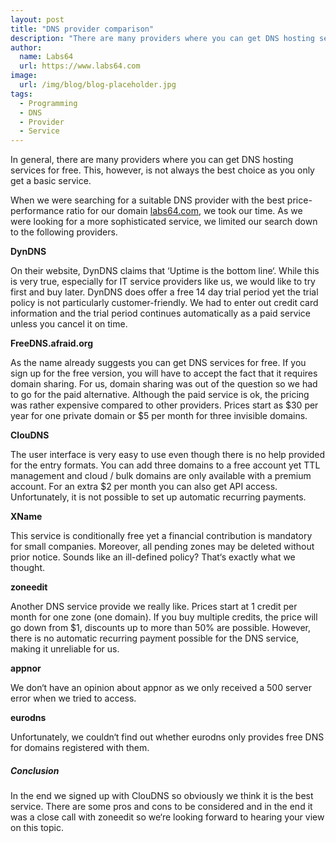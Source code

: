```yaml
---
layout: post
title: "DNS provider comparison"
description: "There are many providers where you can get DNS hosting services for free"
author:
  name: Labs64
  url: https://www.labs64.com
image:
  url: /img/blog/blog-placeholder.jpg
tags:
  - Programming
  - DNS
  - Provider
  - Service
---
```


In general, there are many providers where you can get DNS hosting services for free. This, however, is not always the best choice as you only get a basic service.

When we were searching for a suitable DNS provider with the best price-performance ratio for our domain [labs64.com](https://www.labs64.com "Labs64 - Innovations delivered"), we took our time. As we were looking for a more sophisticated service, we limited our search down to the following providers.

**DynDNS**

On their website, DynDNS claims that ‘Uptime is the bottom line‘. While this is very true, especially for IT service providers like us, we would like to try first and buy later. DynDNS does offer a free 14 day trial period yet the trial policy is not particularly customer-friendly. We had to enter out credit card information and the trial period continues automatically as a paid service unless you cancel it on time.

**FreeDNS.afraid.org**

As the name already suggests you can get DNS services for free. If you sign up for the free version, you will have to accept the fact that it requires domain sharing. For us, domain sharing was out of the question so we had to go for the paid alternative. Although the paid service is ok, the pricing was rather expensive compared to other providers. Prices start as $30 per year for one private domain or $5 per month for three invisible domains.

**ClouDNS**

The user interface is very easy to use even though there is no help provided for the entry formats. You can add three domains to a free account yet TTL management and cloud / bulk domains are only available with a premium account. For an extra $2 per month you can also get API access. Unfortunately, it is not possible to set up automatic recurring payments.

**XName**

This service is conditionally free yet a financial contribution is mandatory for small companies. Moreover, all pending zones may be deleted without prior notice. Sounds like an ill-defined policy? That‘s exactly what we thought.

**zoneedit**

Another DNS service provide we really like. Prices start at 1 credit per month for one zone (one domain). If you buy multiple credits, the price will go down from $1, discounts up to more than 50% are possible. However, there is no automatic recurring payment possible for the DNS service, making it unreliable for us.

**appnor**

We don‘t have an opinion about appnor as we only received a 500 server error when we tried to access.

**eurodns**

Unfortunately, we couldn‘t find out whether eurodns only provides free DNS for domains registered with them.

##### Conclusion

In the end we signed up with ClouDNS so obviously we think it is the best service. There are some pros and cons to be considered and in the end it was a close call with zoneedit so we‘re looking forward to hearing your view on this topic.
